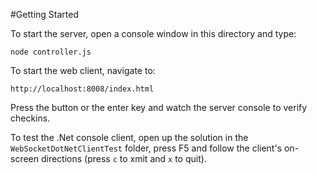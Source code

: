 #Getting Started

To start the server, open a console window in this directory and type:

    node controller.js

To start the web client, navigate to:

    http://localhost:8008/index.html
  
Press the button or the enter key and watch the server console to verify checkins.

To test the .Net console client, open up the solution in the `WebSocketDotNetClientTest` folder, press F5 and follow the client's on-screen directions (press `c` to xmit and `x` to quit).

